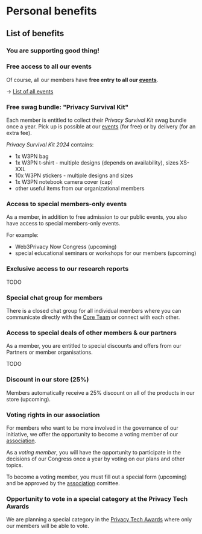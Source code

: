 # Personal benefits

## List of benefits

### You are supporting good thing!

### Free access to all our events

Of course, all our members have **free entry to all our [events](/events/)**.

→ [List of all events](https://web3privacy.info/events)

### Free swag bundle: "Privacy Survival Kit"

Each member is entitled to collect their *Privacy Survival Kit* swag bundle once a year. Pick up is possible at our [events](/events/) (for free) or by delivery (for an extra fee).

*Privacy Survival Kit 2024* contains:
* 1x W3PN bag
* 1x W3PN t-shirt - multiple designs (depends on availability), sizes XS-XXL
* 10x W3PN stickers - multiple designs and sizes
* 1x W3PN notebook camera cover (cap)
* other useful items from our organizational members

### Access to special members-only events

As a member, in addition to free admission to our public events, you also have access to special members-only events.

For example:
* Web3Privacy Now Congress (upcoming)
* special educational seminars or workshops for our members (upcoming)

### Exclusive access to our research reports

TODO

### Special chat group for members

There is a closed chat group for all individual members where you can communicate directly with the [Core Team](/core-team) or connect with each other.

### Access to special deals of other members & our partners

As a member, you are entitled to special discounts and offers from our Partners or member organisations.

TODO

### Discount in our store (25%)

Members automatically receive a 25% discount on all of the products in our store (upcoming).

### Voting rights in our association

For members who want to be more involved in the governance of our initiative, we offer the opportunity to become a voting member of our [association](/association).

As a *voting member*, you will have the opportunity to participate in the decisions of our Congress once a year by voting on our plans and other topics.

To become a voting member, you must fill out a special form (upcoming) and be approved by the [association](/association/) comittee.

### Opportunity to vote in a special category at the Privacy Tech Awards

We are planning a special category in the [Privacy Tech Awards](/projects/privacy-tech-awards) where only our members will be able to vote.